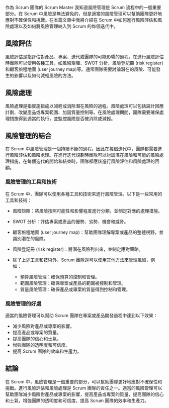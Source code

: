 作為 Scrum 團隊的 Scrum Master 我知道風險管理是 Scrum 流程中的一個重要部分。在 Scrum 中風險是無法避免的，但是適當的風險管理可以幫助團隊更好地應對不確保性和挑戰。在本篇文章中我將介紹在 Scrum 中如何進行風險評估和風險處理以及如何將風險管理納入到 Scrum 的每個迭代中。

## 風險評估

風險評估是指評估對產品、專案、迭代或團隊的可能影響的過程。在進行風險評估時團隊可以使用各種工具，如風險矩陣、SWOT 分析、風險登記冊 (risk register)和顧客旅程地圖 (user journey map)等。通常團隊需要討論潛在的風險、可能發生的影響以及如何減輕風險的方法。

## 風險處理 

風險處理是指實施措施以減輕或消除潛在風險的過程。風險處理可以包括設計回應計劃、改變產品或專案範圍、加固質量控制等。在風險處理期間，團隊需要確保處理措施得到適當的執行，並監控風險是否被消除或減輕。

## 風險管理的結合

在 Scrum 中風險管理是一個持續不斷的過程。因此在每個迭代中，團隊都需要進行風險評估和風險處理。在進行迭代規劃時團隊可以討論潛在風險和可能的風險處理措施，在每個迭代的開始和結束時，團隊都應該進行風險評估和風險處理的回顧。

### 風險管理的工具和技術

在 Scrum 中，團隊可以使用各種工具和技術來進行風險管理。以下是一些常用的工具和技術：

*   風險矩陣：將風險按照可能性和影響程度進行分類，並制定對應的處理措施。
*   SWOT 分析：評估專案或產品的優勢、劣勢、機會和威脅。
*   顧客旅程地圖 (user journey map)：幫助團隊理解專案或產品的整體視野，並識別潛在的風險。
*   風險登記冊 (risk register)：將潛在風險列出來，並制定應對策略。
*   除了上述工具和技術外，Scrum 團隊還可以使用其他方法來管理風險，例如：

    *   預算風險管理：確保預算的控制和管理。
    *   範圍風險管理：確保專案或產品的範圍被控制和管理。
    *   質量風險管理：確保產品或專案的質量得到控制和管理。

### 風險管理的好處 

適當的風險管理可以幫助 Scrum 團隊在專案或產品開發過程中達到以下效果：

*   減少風險對產品或專案的影響。
*   提高產品或專案的質量。
*   提高團隊的信心和士氣。
*   增強團隊的透明度和可信度。
*   提高 Scrum 團隊的效率和生產力。

## 結論 

在 Scrum 中，風險管理是一個重要的部分，可以幫助團隊更好地應對不確保性和挑戰。進行風險評估和風險處理是 Scrum 團隊的責任之一。適當的風險管理可以幫助團隊減少風險對產品或專案的影響，提高產品或專案的質量，提高團隊的信心和士氣，增強團隊的透明度和可信度，提高 Scrum 團隊的效率和生產力。